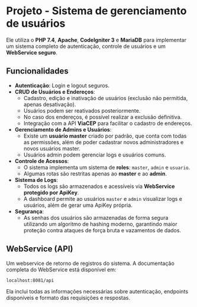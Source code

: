 # Projeto - Sistema de gerenciamento de usuários

Ele utiliza o **PHP 7.4**, **Apache**, **CodeIgniter 3** e **MariaDB** para implementar um sistema completo de autenticação, controle de usuários e um **WebService seguro**.

## Funcionalidades

- **Autenticação**: Login e logout seguros.
- **CRUD de Usuários e Endereços**:
	- Cadastro, edição e inativação de usuários (exclusão não permitida, apenas desativação).
	- Usuários podem ser reativados posteriormente.
	- No caso dos endereços, é possível realizar a exclusão definitiva.
	- Integração com a API **ViaCEP** para facilitar o cadastro de endereços.
- **Gerenciamento de Admins e Usuários**:
	- Existe um **usuário master** criado por padrão, que conta com todas as permissões, além de poder cadastrar novos administradores e novos usuários master.
	- Usuários admin podem gerenciar logs e usuários comuns.
- **Controle de Acessos**:
	- O sistema implementa um sistema de **roles**: `master`, `admin` e `usuario`.
	- Algumas rotas são restritas apenas ao **master** e ao **admin**.
- **Sistema de Logs**:
	- Todos os logs são armazenados e acessíveis via **WebService protegido por ApiKey**.
	- A dashboard permite ao usuários `master` e `admin` visualizar logs e usuários, além de gerar uma ApiKey própria.
- **Segurança**:
	- As senhas dos usuários são armazenadas de forma segura utilizando um algoritmo de hashing moderno, garantindo maior proteção contra ataques de força bruta e vazamentos de dados.

## WebService (API)
Um webservice de retorno de registros do sistema. A documentação completa do WebService está disponível em:
```
localhost:8081/api
```
Ela inclui todas as informações necessárias sobre autenticação, endpoints disponíveis e formato das requisições e respostas.


